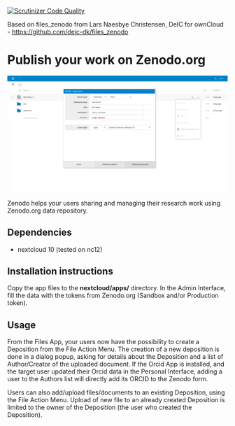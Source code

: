 [![Scrutinizer Code Quality](https://scrutinizer-ci.com/g/nextcloud/zenodo/badges/quality-score.png?b=master)](https://scrutinizer-ci.com/g/nextcloud/zenodo/?branch=master)

Based on files_zenodo from Lars Naesbye Christensen, DeIC for ownCloud - https://github.com/deic-dk/files_zenodo

# Publish your work on Zenodo.org

![example screenshot](screenshots/dialogpopup.png)

Zenodo helps your users sharing and managing their research work using Zenodo.org data repository.

## Dependencies 
 * nextcloud 10 (tested on nc12)

## Installation instructions
Copy the app files to the **nextcloud/apps/** directory.
In the Admin Interface, fill the data with the tokens from Zenodo.org (Sandbox and/or Production token).

## Usage
From the Files App, your users now have the possibility to create a Deposition from the File Action Menu. The creation of a new deposition is done in a dialog popup, asking for details about the Deposition and a list of Author/Creator of the uploaded document. If the Orcid App is installed, and the target user updated their Orcid data in the Personal Interface, adding a user to the Authors list will directly add its ORCID to the Zenodo form. 

Users can also add/upload files/documents to an existing Deposition, using the File Action Menu. Upload of new file to an already created Deposition is limited to the owner of the Deposition (the user who created the Deposition).



